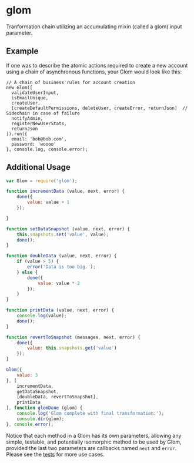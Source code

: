 # glom

Tranformation chain utilizing an accumulating mixin (called a glom) input parameter.

## Example

If one was to describe the atomic actions required to create a new account using a chain of asynchronous functions, your Glom would look like this:

```
// A chain of business rules for account creation
new Glom([
  validateUserInput,
  isEmailUnique,
  createUser,
  [createDefaultPermissions, deleteUser, createError, returnJson]  // Sidechain in case of failure
  notifyAdmin,
  registerNewUserStats,
  returnJson
]).run({
  email: 'bob@bob.com',
  password: 'woooo'
}, console.log, console.error);
```

## Additional Usage

```javascript
var Glom = require('glom');

function incrementData (value, next, error) {
    done({
        value: value + 1
    });

}

function setDataSnapshot (value, next, error) {
    this.snapshots.set('value', value);
    done();
}

function doubleData (value, next, error) {
    if (value > 5) {
        error('Data is too big.');
    } else {
        done({
            value: value * 2
        });
    }
}

function printData (value, next, error) {
    console.log(value);
    done();
}

function revertToSnapshot (messages, next, error) {
    done({
        value: this.snapshots.get('value')
    });
}

Glom({
    value: 3
}, [
    incrementData,
    getDataSnapshot,
    [doubleData, revertToSnapshot],
    printData
], function glomDone (glom) {
    console.log('Glom complete with final transformation:');
    console.dir(glom);
}, console.error);
```

Notice that each method in a Glom has its own parameters, allowing any simple, testable, and potentially isomorphic method to be used by Glom, provided the last two parameters are callbacks named `next` and  `error`.  Please see the [tests](tests/GlomTest.js) for more use cases.
